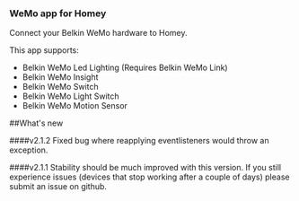 ### WeMo app for Homey  
Connect your Belkin WeMo hardware to Homey.

This app supports:
* Belkin WeMo Led Lighting (Requires Belkin WeMo Link)
* Belkin WeMo Insight
* Belkin WeMo Switch
* Belkin WeMo Light Switch
* Belkin WeMo Motion Sensor

##What's new

####v2.1.2
Fixed bug where reapplying eventlisteners would throw an exception.

####v2.1.1
Stability should be much improved with this version. If you still experience issues (devices that stop working after a couple of days) please submit an issue on github.